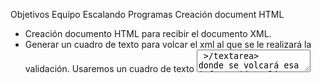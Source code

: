 Objetivos Equipo Escalando Programas
Creación document HTML
-	Creación documento HTML para recibir el documento XML.
-	Generar un cuadro de texto para volcar el xml al que se le realizará la validación. Usaremos un cuadro de texto <textarea> >/textarea> donde se volcará esa información.
-	En el mismo HTML donde se encuentra el textarea, se creará un botón de estilo <button> </button> que llamará a la función para realizar su lectura y su la validación a formato Schema.
Objetivos para el programa validación XML con javaScript
-	Creación documento js.Script
-	Crear variables de tipo String para los distintos elementos tanto en apertura(<>) como en cierre(</>) (xs:complexType;xs:sequence). 
-	Función principal (llamada desde button en el documento HTML) donde se recibe el documento XML y llamará a las distintas funciones para validarlo
-	Funciones:
	Leer todo el árbol de tal manera que defina el elemento padre
	Leer los hijos del padre. Aquellos que son elementos que no tienen contenido y no contienen subelementos
	Aquellos elementos que sí tienen contenido y no contienen subelementos
	Y elementos que no tienen contenido y sí contienen subelementos (sequence)
	En este proyecto no incluiremos validaciones de atributos.
-	Elementos repetidos
	Almacenar los elementos padres repetidos , para evitar así el duplicado del resultado al generarse el Schema
	Si el elemento aparece más de una vez en el documento XML (ya sea como padre o como hijos), no generar duplicado de información.
